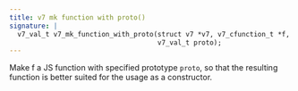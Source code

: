 ```yaml
---
title: v7 mk function with proto()
signature: |
  v7_val_t v7_mk_function_with_proto(struct v7 *v7, v7_cfunction_t *f,
                                     v7_val_t proto);
---
```


Make f a JS function with specified prototype `proto`, so that the resulting
function is better suited for the usage as a constructor. 

